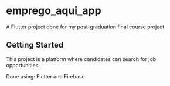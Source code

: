 # emprego_aqui_app

A Flutter project done for my post-graduation final course project

## Getting Started

This project is a platform where candidates can search for job opportunities.

Done using: Flutter and Firebase

